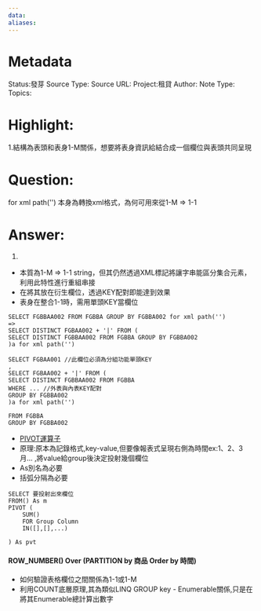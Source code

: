 ```yaml
---
data:
aliases:
---
```

# Metadata
Status:發芽
Source Type:
Source URL:
Project:租貸
Author:
Note Type:
Topics:


# Highlight:
1.結構為表頭和表身1-M關係，想要將表身資訊給結合成一個欄位與表頭共同呈現
# Question:
for xml path('') 本身為轉換xml格式，為何可用來從1-M => 1-1
# Answer:
1.
- 本質為1-M => 1-1 string，但其仍然透過XML標記將讓字串能區分集合元素，利用此特性進行重組串接
- 在將其放在衍生欄位，透過KEY配對即能達到效果
- 表身在整合1-1時，需用單頭KEY當欄位
```
SELECT FGBBAA002 FROM FGBBA GROUP BY FGBBA002 for xml path('')
=>
SELECT DISTINCT FGBAA002 + '|' FROM (
SELECT DISTINCT FGBBAA002 FROM FGBBA GROUP BY FGBBA002 
)a for xml path('')

SELECT FGBAA001 //此欄位必須為分組功能單頭KEY
,
SELECT FGBAA002 + '|' FROM (
SELECT DISTINCT FGBBAA002 FROM FGBBA 
WHERE ... //外表與內表KEY配對 
GROUP BY FGBBA002 
)a for xml path('')

FROM FGBBA
GROUP BY FGBBA002

```


- [PIVOT運算子](https://dotblogs.com.tw/SteveLiu/2019/05/21/173803)
- 原理:原本為記錄格式,key-value,但要像報表式呈現右側為時間ex:1、2、3月...
,將value給group後決定投射幾個欄位
- As別名為必要
- 括弧分隔為必要
```
SELECT 要投射出來欄位
FROM() As m
PIVOT (
	SUM()
	FOR Group Column
	IN([],[],...)

) As pvt
```

#### ROW_NUMBER() Over (PARTITION by 商品 Order by 時間)

- 如何驗證表格欄位之間關係為1-1或1-M
- 利用COUNT底層原理,其為類似LINQ GROUP key - Enumerable關係,只是在將其Enumerable總計算出數字


